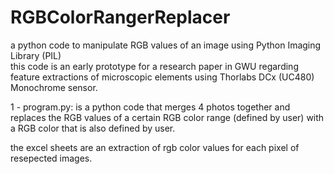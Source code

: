 # RGBColorRangerReplacer
a python code to manipulate RGB values of an image using Python Imaging Library (PIL)
<br>
this code is an early prototype for a research paper in GWU regarding feature extractions of microscopic elements using Thorlabs DCx (UC480) Monochrome sensor.

1 - program.py: is a python code that merges 4 photos together and replaces the RGB values of a certain RGB color range (defined by user) with a RGB color that is also defined by user. <br>

the excel sheets are an extraction of rgb color values for each pixel of resepected images. 
